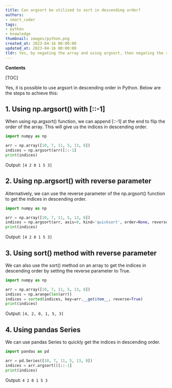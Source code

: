```yaml
---
title: Can argsort be utilized to sort in descending order?
authors:
- smart_coder
tags:
- python
- knowledge
thumbnail: images/python.png
created_at: 2023-04-16 00:00:00
updated_at: 2023-04-16 00:00:00
tldr: Yes, by negating the array and using argsort, then negating the resulting indices back will sort the array in descending order.
---
```


**Contents**

[TOC]

Yes, it is possible to use argsort in descending order in Python. Below are the steps to achieve this:

## 1. Using np.argsort() with [::-1]

When using np.argsort() function, we can append [::-1] at the end to flip the order of the array. This will give us the indices in descending order.

``` python
import numpy as np

arr = np.array([10, 7, 11, 5, 13, 8])
indices = np.argsort(arr)[::-1]
print(indices)
```

Output: `[4 2 0 1 5 3]`

## 2. Using np.argsort() with reverse parameter

Alternatively, we can use the reverse parameter of the np.argsort() function to get the indices in descending order.

``` python
import numpy as np

arr = np.array([10, 7, 11, 5, 13, 8])
indices = np.argsort(arr, axis=0, kind='quicksort', order=None, reverse=True)
print(indices)
```

Output: `[4 2 0 1 5 3]`

## 3. Using sort() method with reverse parameter

We can also use the sort() method on an array to get the indices in descending order by setting the reverse parameter to True.

``` python
import numpy as np

arr = np.array([10, 7, 11, 5, 13, 8])
indices = np.arange(len(arr))
indices = sorted(indices, key=arr.__getitem__, reverse=True)
print(indices)
```

Output: `[4, 2, 0, 1, 5, 3]`

## 4. Using pandas Series

We can use pandas Series to quickly get the indices in descending order.

``` python
import pandas as pd

arr = pd.Series([10, 7, 11, 5, 13, 8])
indices = arr.argsort()[::-1]
print(indices)
```

Output: `4 2 0 1 5 3`
